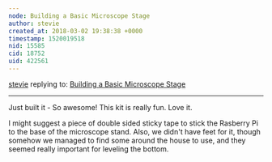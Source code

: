 ```yaml
---
node: Building a Basic Microscope Stage
author: stevie
created_at: 2018-03-02 19:38:38 +0000
timestamp: 1520019518
nid: 15585
cid: 18752
uid: 422561
---
```




[stevie](../profile/stevie) replying to: [Building a Basic Microscope Stage](../notes/partsandcrafts/01-22-2018/building-the-microscope-stage)

----
Just built it - So awesome! This kit is really fun. Love it. 

I might suggest a piece of double sided sticky tape to stick the Rasberry Pi to the base of the microscope stand. Also, we didn't have feet for it, though somehow we managed to find some around the house to use, and they seemed really important for leveling the bottom.  